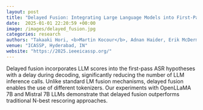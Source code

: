 ```yaml
---
layout: post
title: "Delayed Fusion: Integrating Large Language Models into First-Pass Decoding in End-to-end Speech Recognition"
date:  2025-01-01 22:20:59 +00:00
image: /images/delayed_fusion.jpg
categories: research
authors: "Takaaki Hori, <b>Martin Kocour</b>, Adnan Haider, Erik McDermott"
venue: "ICASSP, Hyderabad, IN"
website: "https://2025.ieeeicassp.org/"
---
```

Delayed fusion incorporates LLM scores into the first-pass ASR hypotheses with a delay during decoding, significantly reducing the number of LLM inference calls. Unlike standard LM fusion mechanisms, delayed fusion enables the use of different tokenizers. Our experiments with OpenLLaMA 7B and Mistral 7B LLMs demonstrate that delayed fusion outperforms traditional N-best rescoring approaches.
